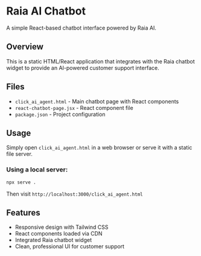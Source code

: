 # Raia AI Chatbot

A simple React-based chatbot interface powered by Raia AI.

## Overview

This is a static HTML/React application that integrates with the Raia chatbot widget to provide an AI-powered customer support interface.

## Files

- `click_ai_agent.html` - Main chatbot page with React components
- `react-chatbot-page.jsx` - React component file
- `package.json` - Project configuration

## Usage

Simply open `click_ai_agent.html` in a web browser or serve it with a static file server.

### Using a local server:

```bash
npx serve .
```

Then visit `http://localhost:3000/click_ai_agent.html`

## Features

- Responsive design with Tailwind CSS
- React components loaded via CDN
- Integrated Raia chatbot widget
- Clean, professional UI for customer support